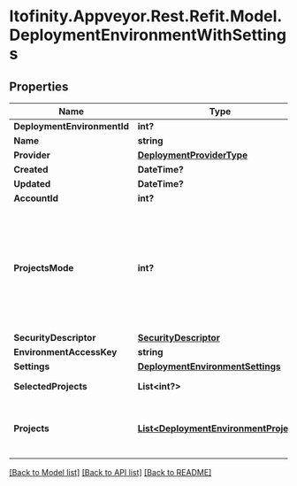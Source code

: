 # Itofinity.Appveyor.Rest.Refit.Model.DeploymentEnvironmentWithSettings
## Properties

Name | Type | Description | Notes
------------ | ------------- | ------------- | -------------
**DeploymentEnvironmentId** | **int?** |  | [optional] 
**Name** | **string** |  | [optional] 
**Provider** | [**DeploymentProviderType**](DeploymentProviderType.md) |  | [optional] 
**Created** | **DateTime?** |  | [optional] 
**Updated** | **DateTime?** |  | [optional] 
**AccountId** | **int?** |  | [optional] 
**ProjectsMode** | **int?** | 0 is \&quot;Any project can be deployed to the environment\&quot; 1 is \&quot;Only selected projects can be deployed to the environment\&quot; 2 is \&quot;All except selected projects can be deployed to the environment\&quot; | [optional] 
**SecurityDescriptor** | [**SecurityDescriptor**](SecurityDescriptor.md) |  | [optional] 
**EnvironmentAccessKey** | **string** |  | [optional] 
**Settings** | [**DeploymentEnvironmentSettings**](DeploymentEnvironmentSettings.md) |  | [optional] 
**SelectedProjects** | **List&lt;int?&gt;** | Project IDs of selected projects | [optional] 
**Projects** | [**List&lt;DeploymentEnvironmentProject&gt;**](DeploymentEnvironmentProject.md) | Projects available for selection in UI. Only present in response from getEnvironmentSettings.  | [optional] 

[[Back to Model list]](../README.md#documentation-for-models) [[Back to API list]](../README.md#documentation-for-api-endpoints) [[Back to README]](../README.md)

